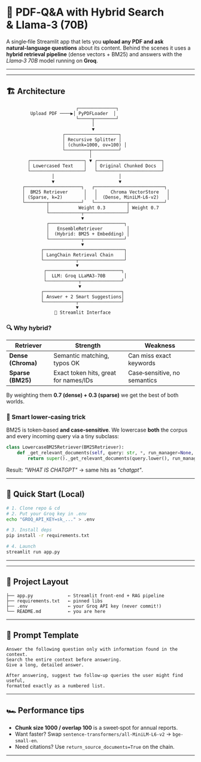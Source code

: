 # 🧠 PDF‑Q\&A with Hybrid Search & Llama‑3 (70B)

A single‑file Streamlit app that lets you **upload any PDF and ask natural‑language questions** about its content.
Behind the scenes it uses a **hybrid retrieval pipeline** (dense vectors + BM25) and answers with the *Llama‑3 70B* model running on **Groq**.

---



---

## 🏗 Architecture

```text
                          ┌──────────────┐
         Upload PDF ────▶│ PyPDFLoader  │
                          └─────┬────────┘
                                │
                                ▼
                     ┌────────────────────┐
                     │ Recursive Splitter │
                     │ (chunk=1000, ov=100) │
                     └─────────┬──────────┘
                               │
        ┌────────────────────┐ ▼ ┌────────────────────────┐
        │ Lowercased Text    │   │ Original Chunked Docs  │
        └────────────────────┘   └────────────────────────┘
                 │                        │
                 ▼                        ▼
      ┌─────────────────────┐   ┌──────────────────────────┐
      │  BM25 Retriever      │   │     Chroma VectorStore   │
      │ (Sparse, k=2)        │   │  (Dense, MiniLM-L6-v2)   │
      └────────┬────────────┘   └────────────┬─────────────┘
               │           Weight 0.3        │ Weight 0.7
               └────────────┬────────────────┘
                            ▼
               ┌────────────────────────────┐
               │   EnsembleRetriever         │
               │  (Hybrid: BM25 + Embedding) │
               └────────────┬───────────────┘
                            ▼
             ┌──────────────────────────────┐
             │ LangChain Retrieval Chain    │
             └────────────┬─────────────────┘
                          ▼
              ┌────────────────────────────┐
              │  LLM: Groq LLaMA3-70B       │
              └────────────┬───────────────┘
                           ▼
             ┌─────────────────────────────┐
             │ Answer + 2 Smart Suggestions│
             └────────────┬────────────────┘
                          ▼
                  📄 Streamlit Interface
```

### 🔍 Why **hybrid**?

| Retriever          | Strength                              | Weakness                     |
| ------------------ | ------------------------------------- | ---------------------------- |
| **Dense (Chroma)** | Semantic matching, typos OK           | Can miss exact keywords      |
| **Sparse (BM25)**  | Exact token hits, great for names/IDs | Case‑sensitive, no semantics |

By weighting them **0.7 (dense) + 0.3 (sparse)** we get the best of both worlds.

### 🦏 Smart lower‑casing trick

BM25 is token‑based **and case‑sensitive**.
We lowercase **both** the corpus and every incoming query via a tiny subclass:

```python
class LowercaseBM25Retriever(BM25Retriever):
    def _get_relevant_documents(self, query: str, *, run_manager=None, **kw):
        return super()._get_relevant_documents(query.lower(), run_manager=run_manager, **kw)
```

Result: *"WHAT IS CHATGPT"* → same hits as *"chatgpt"*.

---

## 🚀 Quick Start (Local)

```bash
# 1. Clone repo & cd
# 2. Put your Groq key in .env
echo "GROQ_API_KEY=sk_..." > .env

# 3. Install deps
pip install -r requirements.txt

# 4. Launch
streamlit run app.py
```

---




---

## 📂 Project Layout

```text
├── app.py             ← Streamlit front‑end + RAG pipeline
├── requirements.txt   ← pinned libs
├── .env               ← your Groq API key (never commit!)
└── README.md          ← you are here
```

---

## 📜 Prompt Template

```text
Answer the following question only with information found in the context.
Search the entire context before answering.
Give a long, detailed answer.

After answering, suggest two follow‑up queries the user might find useful,
formatted exactly as a numbered list.
```

---

## 🏎 Performance tips

* **Chunk size 1000 / overlap 100** is a sweet‑spot for annual reports.
* Want faster? Swap `sentence-transformers/all-MiniLM-L6-v2` → `bge-small-en`.
* Need citations? Use `return_source_documents=True` on the chain.

---



